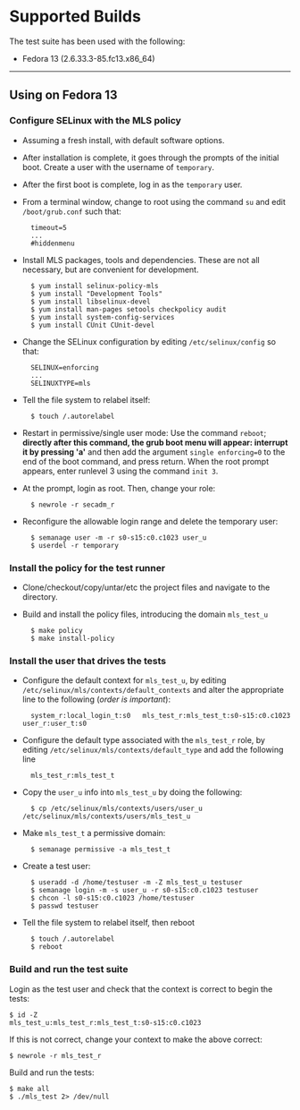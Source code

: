 # Supported Builds
The test suite has been used with the following:

* Fedora 13 (2.6.33.3-85.fc13.x86_64)


---
## Using on Fedora 13
### Configure SELinux with the MLS policy

- Assuming a fresh install, with default software options.

- After installation is complete, it goes through the prompts of the initial boot. Create a user with the username of `temporary`.

- After the first boot is complete, log in as the `temporary` user.

- From a terminal window, change to root using the command `su` and edit `/boot/grub.conf` such that:

        timeout=5        
        ...
        #hiddenmenu

- Install MLS packages, tools and dependencies. These are not all necessary, but are convenient for development.

        $ yum install selinux-policy-mls
        $ yum install "Development Tools"        
	    $ yum install libselinux-devel
	    $ yum install man-pages setools checkpolicy audit
	    $ yum install system-config-services
	    $ yum install CUnit CUnit-devel

- Change the SELinux configuration by editing `/etc/selinux/config` so that:

        SELINUX=enforcing
        ...
        SELINUXTYPE=mls

- Tell the file system to relabel itself:

        $ touch /.autorelabel

- Restart in permissive/single user mode: Use the command `reboot`; **directly after this command, the grub boot menu will appear: interrupt it by pressing 'a'** and then add the argument `single enforcing=0` to the end of the boot command, and press return. When the root prompt appears, enter runlevel 3 using the command `init 3`.

- At the prompt, login as root. Then, change your role:
 
        $ newrole -r secadm_r

- Reconfigure the allowable login range and delete the temporary user:

        $ semanage user -m -r s0-s15:c0.c1023 user_u
        $ userdel -r temporary


### Install the policy for the test runner

- Clone/checkout/copy/untar/etc the project files and navigate to the directory.
 
- Build and install the policy files, introducing the domain `mls_test_u`
 
        $ make policy
        $ make install-policy

### Install the user that drives the tests

- Configure the default context for `mls_test_u`, by editing `/etc/selinux/mls/contexts/default_contexts` and alter the appropriate line to the following (*order is important*):
 
        system_r:local_login_t:s0   mls_test_r:mls_test_t:s0-s15:c0.c1023 user_r:user_t:s0

- Configure the default type associated with the `mls_test_r` role, by editing `/etc/selinux/mls/contexts/default_type` and add the following line
 
        mls_test_r:mls_test_t

- Copy the `user_u` info into `mls_test_u` by doing the following:
 
        $ cp /etc/selinux/mls/contexts/users/user_u /etc/selinux/mls/contexts/users/mls_test_u

- Make `mls_test_t` a permissive domain:
 
        $ semanage permissive -a mls_test_t

- Create a test user:

        $ useradd -d /home/testuser -m -Z mls_test_u testuser
        $ semanage login -m -s user_u -r s0-s15:c0.c1023 testuser
        $ chcon -l s0-s15:c0.c1023 /home/testuser
        $ passwd testuser

- Tell the file system to relabel itself, then reboot

        $ touch /.autorelabel
        $ reboot

### Build and run the test suite

Login as the test user and check that the context is correct to begin the tests:

    $ id -Z
    mls_test_u:mls_test_r:mls_test_t:s0-s15:c0.c1023
    
If this is not correct, change your context to make the above correct:

    $ newrole -r mls_test_r

Build and run the tests:

    $ make all
    $ ./mls_test 2> /dev/null
